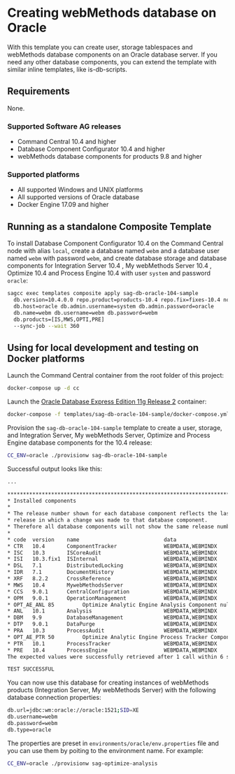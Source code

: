 <!-- Copyright 2013 - 2018 Software AG, Darmstadt, Germany and/or its licensors

   SPDX-License-Identifier: Apache-2.0

    Licensed under the Apache License, Version 2.0 (the "License");
    you may not use this file except in compliance with the License.
    You may obtain a copy of the License at

        http://www.apache.org/licenses/LICENSE-2.0

    Unless required by applicable law or agreed to in writing, software
    distributed under the License is distributed on an "AS IS" BASIS,
     WITHOUT WARRANTIES OR CONDITIONS OF ANY KIND, either express or implied.
     See the License for the specific language governing permissions and

     limitations under the License.                                                  

-->

# Creating webMethods database on Oracle

With this template you can create user, storage tablespaces and webMethods database components on an Oracle database server. If you need any other database components, you can extend the template with similar inline templates, like is-db-scripts.

## Requirements

None.

### Supported Software AG releases

* Command Central 10.4 and higher
* Database Component Configurator 10.4 and higher
* webMethods database components for products 9.8 and higher

### Supported platforms

* All supported Windows and UNIX platforms
* All supported versions of Oracle database   
* Docker Engine 17.09 and higher

## Running as a standalone Composite Template

To install Database Component Configurator 10.4 on the Command Central node with alias `local`, create a database named `webm` and a database user named `webm` with password `webm`, and create database storage and database components for Integration Server 10.4 , My webMethods Server 10.4 , Optimize 10.4 and Process Engine 10.4 with user `system` and password `oracle`:

```bash
sagcc exec templates composite apply sag-db-oracle-104-sample
  db.version=10.4.0.0 repo.product=products-10.4 repo.fix=fixes-10.4 nodes=local
  db.host=oracle db.admin.username=system db.admin.password=oracle
  db.name=webm db.username=webm db.password=webm
  db.products=[IS,MWS,OPTI,PRE]
  --sync-job --wait 360
```

## Using for local development and testing on Docker platforms

Launch the Command Central container from the root folder of this project:

```bash
docker-compose up -d cc
```

Launch the [Oracle Database Express Edition 11g Release 2](https://hub.docker.com/r/wnameless/oracle-xe-11g/) container:

```bash
docker-compose -f templates/sag-db-oracle-104-sample/docker-compose.yml up -d oracle
```

Provision the `sag-db-oracle-104-sample` template to create a user, storage, and Integration Server, My webMethods Server, Optimize and Process Engine database components for the 10.4 release:

```bash
CC_ENV=oracle ./provisionw sag-db-oracle-104-sample
```

Successful output looks like this:

```bash
...

**********************************************************************************
* Installed components                                                           *
*                                                                                *
* The release number shown for each database component reflects the last         *
* release in which a change was made to that database component.                 *
* Therefore all database components will not show the same release number.       *
*                                                                                *
* code  version    name                           data                           *
* CTR   10.4       ComponentTracker               WEBMDATA,WEBMINDX              *
* ISC   10.3       ISCoreAudit                    WEBMDATA,WEBMINDX              *
* ISI   10.3.fix1  ISInternal                     WEBMDATA,WEBMINDX              *
* DSL   7.1        DistributedLocking             WEBMDATA,WEBMINDX              *
* IDR   7.1        DocumentHistory                WEBMDATA,WEBMINDX              *
* XRF   8.2.2      CrossReference                 WEBMDATA,WEBMINDX              *
* MWS   10.4       MywebMethodsServer             WEBMDATA,WEBMINDX              *
* CCS   9.0.1      CentralConfiguration           WEBMDATA,WEBMINDX              *
* OPM   9.0.1      OperationManagement            WEBMDATA,WEBMINDX              *
* OPT_AE_ANL 85         Optimize Analytic Engine Analysis Component null,null                      *
* ANL   10.1       Analysis                       WEBMDATA,WEBMINDX              *
* DBM   9.9        DatabaseManagement             WEBMDATA,WEBMINDX              *
* DTP   9.0.1      DataPurge                      WEBMDATA,WEBMINDX              *
* PRA   10.3       ProcessAudit                   WEBMDATA,WEBMINDX              *
* OPT_AE_PTR 50         Optimize Analytic Engine Process Tracker Component null,null                      *
* PTR   10.1       ProcessTracker                 WEBMDATA,WEBMINDX              *
* PRE   10.4       ProcessEngine                  WEBMDATA,WEBMINDX              *
The expected values were successfully retrieved after 1 call within 6 seconds.

TEST SUCCESSFUL
```

You can now use this database for creating instances of webMethods products (Integration Server, My webMethods Server) with the following database connection properties:

```bash
db.url=jdbc:wm:oracle://oracle:1521;SID=XE
db.username=webm
db.password=webm
db.type=oracle
```

The properties are preset in `environments/oracle/env.properties` file and you can use them by poiting to the environment name. For example:

```bash
CC_ENV=oracle ./provisionw sag-optimize-analysis
```
